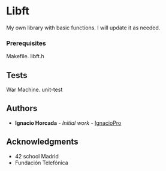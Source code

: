 # Libft
My own library with basic functions. 
I will update it as needed.

### Prerequisites

Makefile.
libft.h

## Tests

War Machine.
unit-test

## Authors

* **Ignacio Horcada** - *Initial work* - [IgnacioPro](https://github.com/IgnacioPro)

## Acknowledgments

* 42 school Madrid
* Fundación Telefónica
